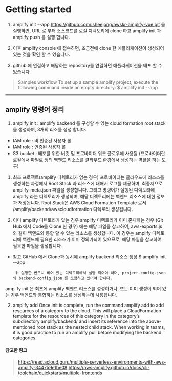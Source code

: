 # Getting started

1. amplify init --app https://github.com/isheejong/awskr-amplify-vue.git 을 실행하면, 
   URL 로 부터 소스코드를 로컬 디렉토리에 clone 하고 amplify init 과 amplify push 를 실행 합니다.

2. 이후 amplify console 에 접속하면, 조금전에 clone 한 애플리케이션이 생성되어 있는 것을 확인 할 수 있습니다.

3. github 에 연결하고 해당하는 repository를 연결하면 애플리케이션을 배포 할 수 있습니다.


> Samples workflow
> To set up a sample amplify project, execute the following command inside an empty directory:
   $ amplify init --app <github url>

<hr/>

## amplify 명령어 정리

1. amplify init : amplify backend 를 구성할 수 있는  cloud formation root stack 을 생성하며, 3개의 리소를 생성 합니다.
  - IAM role : 비 인증된 사용자 롤
  - IAM role : 인증된 사용자 롤
  - S3 bucket : 배포를 위한 버킷 및 프로바이더 워크 플로우에 사용됨 (프로바이더란 로컬에서 파일로 정의 백엔드 리소스를 클라우드 환경에서 생성하는 역활을 하는 도구)
  
  1) 최초 프로젝트(amplify 디렉토리가 없는 경우)
  프로바이더는 클라우드에 리소스를 생성하는 과정에서  Root Stack 과 리소스에 대해서 로그를 제공하며, 최종저으로 amplify-meta.json 파일을 생성합니다. 그리고 명령어가 실행된 디렉토리에 amplify 라는 디렉토리가 생성되며, 
  해당 디렉토리에는 백엔드 리소스에 대한 정보과 저장됩니다. Root Stack은 AWS Cloud Formation Template 로서 /amplify/backend/awscloudformation 디렉로리 생성됩니다.

  2) 이미 amplify 디렉토리가 있는 경우
  amplify 디렉토리가 이미 존재하는 경우 (Git Hub 에서 Code를 Clone 한 경우) 에는 해당 파일을 참고하여, aws-exports.js 와 같이 백엔드와 통합 할 수 있는 리소스를 생성합니다. 이 경우는 amplify 디렉토리에 백엔드에 필요한 리소스가 이미 정의가되어 있으므로, 해당 파일을 참고하여 필요한 파일을 생성합니다. 

  * 참고 GitHub 에서 Clone과 동시에 amplify backend 리소스 생성
        $ amplify init --app <github url>

         위 실행한 반드시 비어 있는 디렉토리에서 실행 되어야 하며, project-config.json 와 backend-config.json 를 포함하고 있어야 합니다. 
  amplify init 은 최초에 amplify 백엔드 리소스를 성성하거나, 또는 이미 생성이 되어 있는 경우 백엔드와 통합하는 리소스를 생성하는데 사용됩니다.


2. amplify add <category>
Once init is complete, run the command amplify add <category> to add resources of a category to the cloud. This will place a CloudFormation template for the resources of this category in the category’s subdirectory amplify/backend/<category> and insert its reference into the above-mentioned root stack as the nested child stack. When working in teams, it is good practice to run an amplify pull before modifying the backend categories.



#### 참고한 링크
>  https://read.acloud.guru/multiple-serverless-environments-with-aws-amplify-344759e1be08
>  https://aws-amplify.github.io/docs/cli-toolchain/quickstart#multiple-frontends 